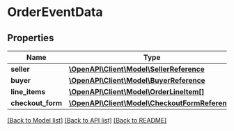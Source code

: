 # OrderEventData

## Properties
Name | Type | Description | Notes
------------ | ------------- | ------------- | -------------
**seller** | [**\OpenAPI\Client\Model\SellerReference**](SellerReference.md) |  | 
**buyer** | [**\OpenAPI\Client\Model\BuyerReference**](BuyerReference.md) |  | 
**line_items** | [**\OpenAPI\Client\Model\OrderLineItem[]**](OrderLineItem.md) |  | 
**checkout_form** | [**\OpenAPI\Client\Model\CheckoutFormReference**](CheckoutFormReference.md) |  | [optional] 

[[Back to Model list]](../README.md#documentation-for-models) [[Back to API list]](../README.md#documentation-for-api-endpoints) [[Back to README]](../README.md)



